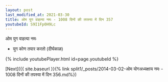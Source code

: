 ```yaml
---
layout: post
last_modified_at: 2021-03-30
title: ओम युग वाहत्या नमः - 1008 दिनों की तपस्या में दिन 357
youtubeId: S9I1Fp0H9Lc
---
```

 
 
 ओम युग वाहत्या नमः  
 
 -  युग कोण तयार करतो (दीर्घकाळ) 
 
  
 
  
 
 
 
 
 
 


{% include youtubePlayer.html id=page.youtubeId %}
 
[Next]({{ site.baseurl }}{% link  split1/_posts/2014-03-02-ओम योगअध्यक्षाय नमः - 1008 दिनों की तपस्या में दिन 356.md%})
 
